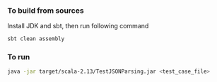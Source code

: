 ### To build from sources

Install JDK and sbt, then run following command

```sh
sbt clean assembly
```

### To run

```sh
java -jar target/scala-2.13/TestJSONParsing.jar <test_case_file>
```
